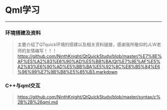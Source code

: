 # Qml学习
***

### 环境搭建及资料
> 主要介绍了QTquick环境的搭建以及相关资料链接，感谢我所敬仰的JLW老师的友情编写！！！
> https://github.com/NinthKnight/QtQuickStudy/blob/master/%E7%8E%AF%E5%A2%83%E6%90%AD%E5%BB%BA/Qt%E7%8E%AF%E5%A2%83%E6%90%AD%E5%BB%BA%E5%92%8C%E8%B5%84%E6%96%99%E7%9B%B8%E5%85%B3.markdown

### C++与qml交互
> https://github.com/NinthKnight/QtQuickStudy/blob/master/syntax/c%2B%2B%26qml.md
